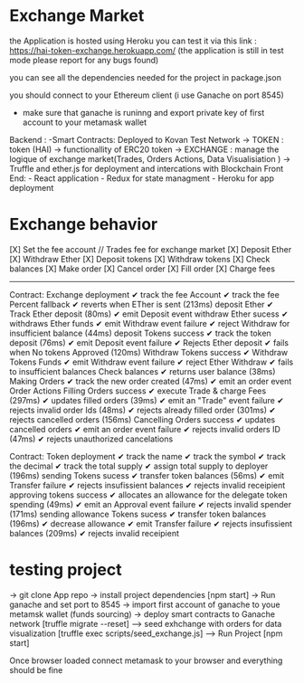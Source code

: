 # Exchange Market

the Application is hosted using Heroku you can test it via this link : https://hai-token-exchange.herokuapp.com/
(the application is still in test mode please report for any bugs found)

you can see all the dependencies needed for the project in package.json 

you should connect to your Ethereum client (i use Ganache on port 8545)
- make sure that ganache is runinng and export private key of first account to your metamask wallet

Backend :
    -Smart Contracts: Deployed to Kovan Test Network
        -> TOKEN : token (HAI) -> functionallity of ERC20 token
        -> EXCHANGE : manage the logique of exchange market(Trades, Orders Actions, Data Visualisiation )
        -> Truffle and ether.js for deployment and intercations with Blockchain
Front End:
    - React application
    - Redux for state managment
    - Heroku for app deployment 


# Exchange behavior
[X] Set the fee account  // Trades fee for exchange market
[X] Deposit Ether
[X] Withdraw Ether
[X] Deposit tokens
[X] Withdraw tokens
[X] Check balances
[X] Make order
[X] Cancel order
[X] Fill order
[X] Charge fees

-------------------
  Contract: Exchange
    deployment
      ✔ track the fee Account
      ✔ track the fee Percent
    fallback
      ✔ reverts when ETher is sent (213ms)
    deposit Ether
      ✔ Track Ether deposit (80ms)
      ✔ emit Deposit event
    withdraw Ether
      sucess
        ✔ withdraws Ether funds
        ✔ emit Withdraw event
      failure
        ✔ reject Withdraw for insufficient balance (44ms)
    deposit Tokens
      success
        ✔ track the token deposit (76ms)
        ✔ emit Deposit event
      failure
        ✔ Rejects Ether deposit
        ✔ fails when No tokens Approved (120ms)
    Withdraw Tokens
      success
        ✔ Withdraw Tokens Funds
        ✔ emit Withdraw event
      failure
        ✔ reject Ether Withdraw
        ✔ fails to insufficient balances
    Check balances
      ✔ returns user balance (38ms)
    Making Orders
      ✔ track the new order created  (47ms)
      ✔ emit an order event
    Order Actions
      Filling Orders
        success
          ✔ execute Trade & charge Fees (297ms)
          ✔ updates filled orders (39ms)
          ✔ emit an "Trade" event
        failure
          ✔ rejects invalid order Ids (48ms)
          ✔ rejects already filled order (301ms)
          ✔ rejects cancelled orders (156ms)
     Cancelling Orders
        success
          ✔ updates cancelled orders
          ✔ emit an order event
        failure
          ✔ rejects invalid orders ID (47ms)
          ✔ rejects unauthorized cancelations

  Contract: Token
    deployment
      ✔ track the name
      ✔ track the symbol
      ✔ track the decimal
      ✔ track the total supply
      ✔ assign total supply to deployer (196ms)
    sending Tokens
      sucess
        ✔ transfer token balances (56ms)
        ✔ emit Transfer
      failure
        ✔ rejects insufissient balances
        ✔ rejects invalid receipient
    approving tokens
      success
        ✔ allocates an allowance for the delegate token spending (49ms)
        ✔ emit an Approval event
      failure
        ✔ rejects invalid spender (171ms)
    sending allowance Tokens
      sucess
        ✔ transfer token balances (196ms)
        ✔ decrease  allowance
        ✔ emit Transfer
      failure
        ✔ rejects insufissient balances (209ms)
        ✔ rejects invalid receipient

# testing project
-> git clone App repo
-> install project dependencies [npm start]
-> Run ganache and set port to 8545
-> import first account of ganache to youe metamsk wallet (funds sourcing)
-> deploy smart contracts to Ganache network [truffle migrate --reset]
--> seed exhchange with orders for data visualization [truffle exec scripts/seed_exchange.js]
--> Run Project [npm start]

Once browser loaded connect metamask to your browser and everything should be fine 